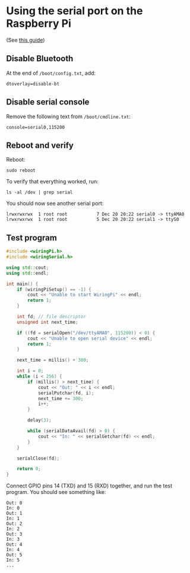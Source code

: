 # Using the serial port on the Raspberry Pi
(See [this guide](https://di-marco.net/blog/it/2020-06-06-raspberry_pi_3_4_and_0_w_serial_port_usage/))

## Disable Bluetooth
At the end of `/boot/config.txt`, add:
```
dtoverlay=disable-bt
```

## Disable serial console
Remove the following text from `/boot/cmdline.txt`:
```
console=serial0,115200
```

## Reboot and verify
Reboot:
```
sudo reboot
```

To verify that everything worked, run:
```
ls -al /dev | grep serial
```

You should now see another serial port:
```
lrwxrwxrwx  1 root root           7 Dec 20 20:22 serial0 -> ttyAMA0
lrwxrwxrwx  1 root root           5 Dec 20 20:22 serial1 -> ttyS0
```

## Test program
```cpp
#include <wiringPi.h>
#include <wiringSerial.h>

using std::cout;
using std::endl;

int main() {
    if (wiringPiSetup() == -1) {
        cout << "Unable to start WiringPi" << endl;
        return 1;
    }

    int fd; // file descriptor
    unsigned int next_time;

    if ((fd = serialOpen("/dev/ttyAMA0", 115200)) < 0) {
        cout << "Unable to open serial device" << endl;
        return 1;
    }

    next_time = millis() + 300;

    int i = 0;
    while (i < 256) {
        if (millis() > next_time) {
            cout << "Out: " << i << endl;
            serialPutchar(fd, i);
            next_time += 300;
            i++;
        }

        delay(3);

        while (serialDataAvail(fd) > 0) {
            cout << "In: " << serialGetchar(fd) << endl;
        }
    }

    serialClose(fd);

    return 0;
}
```

Connect GPIO pins 14 (TXD) and 15 (RXD) together, and run the test program. You should see something like:
```
Out: 0
In: 0
Out: 1
In: 1
Out: 2
In: 2
Out: 3
In: 3
Out: 4
In: 4
Out: 5
In: 5
...
```